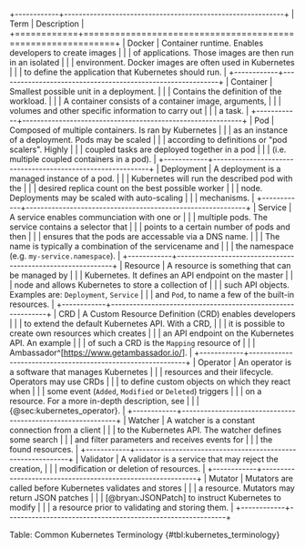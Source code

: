 +------------+------------------------------------------------------------+
|    Term    |                        Description                         |
+============+============================================================+
| Docker     | Container runtime. Enables developers to create images     |
|            | of applications. Those images are then run in an isolated  |
|            | environment. Docker images are often used in Kubernetes    |
|            | to define the application that Kubernetes should run.      |
+------------+------------------------------------------------------------+
| Container  | Smallest possible unit in a deployment.                    |
|            | Contains the definition of the workload.                   |
|            | A container consists of a container image, arguments,      |
|            | volumes and other specific information to carry out        |
|            | a task.                                                    |
+------------+------------------------------------------------------------+
| Pod        | Composed of multiple containers. Is ran by Kubernetes      |
|            | as an instance of a deployment. Pods may be scaled         |
|            | according to definitions or "pod scalers". Highly          |
|            | coupled tasks are deployed together in a pod               |
|            | (i.e. multiple coupled containers in a pod).               |
+------------+------------------------------------------------------------+
| Deployment | A deployment is a managed instance of a pod.               |
|            | Kubernetes will run the described pod with the             |
|            | desired replica count on the best possible worker          |
|            | node. Deployments may be scaled with auto-scaling          |
|            | mechanisms.                                                |
+------------+------------------------------------------------------------+
| Service    | A service enables communciation with one or                |
|            | multiple pods. The service contains a selector that        |
|            | points to a certain number of pods and then                |
|            | ensures that the pods are accessable via a DNS name.       |
|            | The name is typically a combination of the servicename and |
|            | the namespace (e.g. `my-service.namespace`).               |
+------------+------------------------------------------------------------+
| Resource   | A resource is something that can be managed by             |
|            | Kubernetes. It defines an API endpoint on the master       |
|            | node and allows Kubernetes to store a collection of        |
|            | such API objects. Examples are: `Deployment`, `Service`    |
|            | and `Pod`, to name a few of the built-in resources.        |
+------------+------------------------------------------------------------+
| CRD        | A Custom Resource Definition (CRD) enables developers      |
|            | to extend the default Kubernetes API. With a CRD,          |
|            | it is possible to create own resources which creates       |
|            | an API endpoint on the Kubernetes API. An example          |
|            | of such a CRD is the `Mapping` resource of                 |
|            | Ambassador^[<https://www.getambassador.io/>].              |
+------------+------------------------------------------------------------+
| Operator   | An operator is a software that manages Kubernetes          |
|            | resources and their lifecycle. Operators may use CRDs      |
|            | to define custom objects on which they react when          |
|            | some event (`Added`, `Modified` or `Deleted`) triggers     |
|            | on a resource. For a more in-depth description, see        |
|            | {@sec:kubernetes_operator}.                                |
+------------+------------------------------------------------------------+
| Watcher    | A watcher is a constant connection from a client           |
|            | to the Kubernetes API. The watcher defines some search     |
|            | and filter parameters and receives events for              |
|            | the found resources.                                       |
+------------+------------------------------------------------------------+
| Validator  | A validator is a service that may reject the creation,     |
|            | modification or deletion of resources.                     |
+------------+------------------------------------------------------------+
| Mutator    | Mutators are called before Kubernetes validates and stores |
|            | a resource. Mutators may return JSON patches               |
|            | [@bryan:JSONPatch] to instruct Kubernetes to modify        |
|            | a resource prior to validating and storing them.           |
+------------+------------------------------------------------------------+

Table: Common Kubernetes Terminology {#tbl:kubernetes_terminology}
